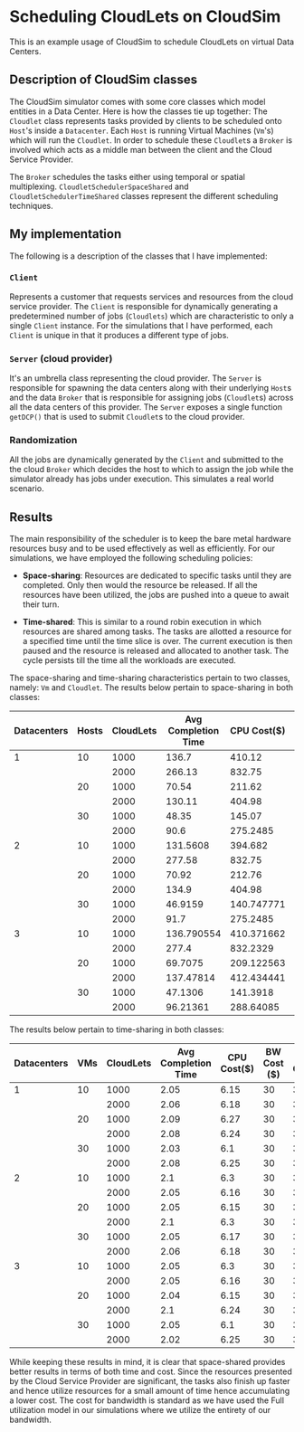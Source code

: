 # Scheduling CloudLets on CloudSim  
This is an example usage of CloudSim to schedule CloudLets on virtual Data Centers.  
  
## Description of CloudSim classes  
  
The CloudSim simulator comes with some core classes which model entities in a Data Center. Here is how the classes tie up together: The `Cloudlet` class represents tasks provided by clients to be scheduled onto `Host`'s inside a `Datacenter`. Each `Host` is running Virtual Machines (`Vm`'s) which will run the `Cloudlet`. In order to schedule these `Cloudlet`s a `Broker` is involved which acts as a middle man between the client and the Cloud Service Provider.  
  
The `Broker` schedules the tasks either using temporal or spatial multiplexing. `CloudletSchedulerSpaceShared` and `CloudletSchedulerTimeShared` classes represent the different scheduling techniques.  
  
## My implementation  
  
The following is a description of the classes that I have implemented:  
  
### `Client`  
Represents a customer that requests services and resources from the cloud service provider. The `Client` is responsible for dynamically generating a predetermined number of jobs (`Cloudlets`) which are characteristic to only a single `Client` instance. For the simulations that I have performed, each `Client` is unique in that it produces a different type of jobs.  
  
### `Server` (cloud provider)  
It's an umbrella class representing the cloud provider. The `Server` is responsible for spawning the data centers along with their underlying `Host`s and the data `Broker` that is responsible for assigning jobs (`Cloudlet`s) across all the data centers of this provider. The `Server` exposes a single function `getDCP()` that is used to submit `Cloudlet`s to the cloud provider.  
  
### Randomization  
  
All the jobs are dynamically generated by the `Client` and submitted to the the cloud `Broker` which decides the host to which to assign the job while the simulator already has jobs under execution. This simulates a real world scenario.  
  
## Results  
  
The main responsibility of the scheduler is to keep the bare metal hardware resources busy and to be used effectively as well as efficiently. For our simulations, we have employed the following scheduling policies:  
  
* **Space-sharing**: Resources are dedicated to specific tasks until they are completed. Only then would the resource be released. If all the resources have been utilized, the jobs are pushed into a queue to await their turn.  
  
* **Time-shared**: This is similar to a round robin execution in which resources are shared among tasks. The tasks are allotted a resource for a specified time until the time slice is over. The current execution is then paused and the resource is released and allocated to another task. The cycle persists till the time all the workloads are executed.

The space-sharing and time-sharing characteristics pertain to two classes, namely: `Vm` and  `Cloudlet`. The results below pertain to space-sharing in both classes:

| Datacenters | Hosts | CloudLets | Avg Completion Time | CPU Cost($) | BW Cost($) | Total Cost($) |
|-------------|-------|-----------|---------------------|-------------|------------|---------------|
| 1           | 10    | 1000      | 136.7               | 410.12      | 30         | 440.12        |
|             |       | 2000      | 266.13              | 832.75      | 30         | 862.75        |
|             | 20    | 1000      | 70.54               | 211.62      | 30         | 241.62        |
|             |       | 2000      | 130.11              | 404.98      | 30         | 434.98        |
|             | 30    | 1000      | 48.35               | 145.07      | 30         | 175.07        |
|             |       | 2000      | 90.6                | 275.2485    | 30         | 305.248       |
| 2           | 10    | 1000      | 131.5608            | 394.682     | 30         | 424.6825      |
|             |       | 2000      | 277.58              | 832.75      | 30         | 862.75        |
|             | 20    | 1000      | 70.92               | 212.76      | 30         | 242.76        |
|             |       | 2000      | 134.9               | 404.98      | 30         | 434.98        |
|             | 30    | 1000      | 46.9159             | 140.747771  | 30         | 170.747       |
|             |       | 2000      | 91.7                | 275.2485    | 30         | 305.248       |
| 3           | 10    | 1000      | 136.790554          | 410.371662  | 30         | 440.371662    |
|             |       | 2000      | 277.4               | 832.2329    | 30         | 862.2329      |
|             | 20    | 1000      | 69.7075             | 209.122563  | 30         | 239.122563    |
|             |       | 2000      | 137.47814           | 412.434441  | 30         | 442.43        |
|             | 30    | 1000      | 47.1306             | 141.3918    | 30         | 171.3918      |
|             |       | 2000      | 96.21361            | 288.64085   | 30         | 318.640856    |

The results below pertain to time-sharing in both classes:

| Datacenters | VMs | CloudLets | Avg Completion Time | CPU Cost($) | BW Cost ($) | Total Cost($) |
|-------------|-----|-----------|---------------------|-------------|-------------|---------------|
| 1           | 10  | 1000      | 2.05                | 6.15        | 30          | 36.15         |
|             |     | 2000      | 2.06                | 6.18        | 30          | 36.18         |
|             | 20  | 1000      | 2.09                | 6.27        | 30          | 36.27         |
|             |     | 2000      | 2.08                | 6.24        | 30          | 36.24         |
|             | 30  | 1000      | 2.03                | 6.1         | 30          | 36.1          |
|             |     | 2000      | 2.08                | 6.25        | 30          | 36.25         |
| 2           | 10  | 1000      | 2.1                 | 6.3         | 30          | 36.3          |
|             |     | 2000      | 2.05                | 6.16        | 30          | 36.16         |
|             | 20  | 1000      | 2.05                | 6.15        | 30          | 36.15         |
|             |     | 2000      | 2.1                 | 6.3         | 30          | 36.3          |
|             | 30  | 1000      | 2.05                | 6.17        | 30          | 36.17         |
|             |     | 2000      | 2.06                | 6.18        | 30          | 36.18         |
| 3           | 10  | 1000      | 2.05                | 6.3         | 30          | 36.3          |
|             |     | 2000      | 2.05                | 6.16        | 30          | 36.16         |
|             | 20  | 1000      | 2.04                | 6.15        | 30          | 36.15         |
|             |     | 2000      | 2.1                 | 6.24        | 30          | 36.24         |
|             | 30  | 1000      | 2.05                | 6.1         | 30          | 36.1          |
|             |     | 2000      | 2.02                | 6.25        | 30          | 36.25         |

While keeping these results in mind, it is clear that space-shared provides better results in terms of both time and cost. Since the resources presented by the Cloud Service Provider are significant, the tasks also finish up faster and hence utilize resources for a small amount of time hence accumulating a lower cost. The cost for bandwidth is standard as we have used the Full utilization model in our simulations where we utilize the entirety of our bandwidth. 